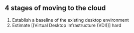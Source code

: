 ## 4 stages of moving to the cloud
1. Establish a baseline of the existing desktop environment
2. Estimate [[Virtual Desktop Infrastructure (VDI)]] hard